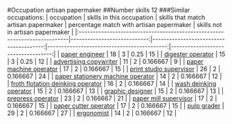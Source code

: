 #Occupation artisan papermaker
##Number skills 12
###Similar occupations:
| occupation                                                                |   skills in this occupation |   skills that match artisan papermaker |   percentage match with artisan papermaker |   skills not in artisan papermaker |
|:--------------------------------------------------------------------------|----------------------------:|---------------------------------------:|-------------------------------------------:|-----------------------------------:|
| [paper engineer](paper_engineer.md)                                       |                          18 |                                      3 |                                   0.25     |                                 15 |
| [digester operator](digester_operator.md)                                 |                          15 |                                      3 |                                   0.25     |                                 12 |
| [advertising copywriter](advertising_copywriter.md)                       |                          11 |                                      2 |                                   0.166667 |                                  9 |
| [paper machine operator](paper_machine_operator.md)                       |                          17 |                                      2 |                                   0.166667 |                                 15 |
| [print studio supervisor](print_studio_supervisor.md)                     |                          26 |                                      2 |                                   0.166667 |                                 24 |
| [paper stationery machine operator](paper_stationery_machine_operator.md) |                          14 |                                      2 |                                   0.166667 |                                 12 |
| [froth flotation deinking operator](froth_flotation_deinking_operator.md) |                          16 |                                      2 |                                   0.166667 |                                 14 |
| [wash deinking operator](wash_deinking_operator.md)                       |                          15 |                                      2 |                                   0.166667 |                                 13 |
| [graphic designer](graphic_designer.md)                                   |                          15 |                                      2 |                                   0.166667 |                                 13 |
| [prepress operator](prepress_operator.md)                                 |                          23 |                                      2 |                                   0.166667 |                                 21 |
| [paper mill supervisor](paper_mill_supervisor.md)                         |                          17 |                                      2 |                                   0.166667 |                                 15 |
| [paper cutter operator](paper_cutter_operator.md)                         |                          17 |                                      2 |                                   0.166667 |                                 15 |
| [pulp grader](pulp_grader.md)                                             |                          29 |                                      2 |                                   0.166667 |                                 27 |
| [ergonomist](ergonomist.md)                                               |                          14 |                                      2 |                                   0.166667 |                                 12 |
